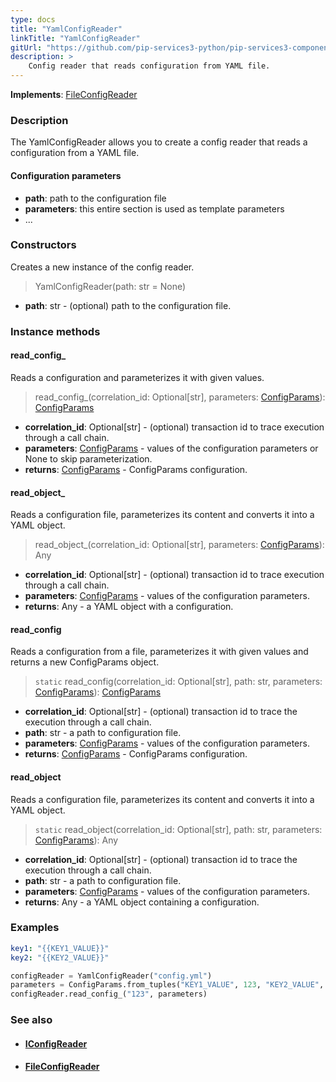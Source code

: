 ```yaml
---
type: docs
title: "YamlConfigReader"
linkTitle: "YamlConfigReader"
gitUrl: "https://github.com/pip-services3-python/pip-services3-components-python"
description: >
    Config reader that reads configuration from YAML file.
---
```


**Implements**: [FileConfigReader](../file_config_reader)

### Description

The YamlConfigReader allows you to create a config reader that reads a configuration from a YAML file.

#### Configuration parameters

- **path**: path to the configuration file
- **parameters**: this entire section is used as template parameters
- ...


### Constructors
Creates a new instance of the config reader.

> YamlConfigReader(path: str = None)

- **path**: str - (optional) path to the configuration file.


### Instance methods


#### read_config_
Reads a configuration and parameterizes it with given values.

> read_config_(correlation_id: Optional[str], parameters: [ConfigParams](../../../commons/config/config_params)): [ConfigParams](../../../commons/config/config_params)

- **correlation_id**: Optional[str] - (optional) transaction id to trace execution through a call chain.
- **parameters**: [ConfigParams](../../../commons/config/config_params) - values of the configuration parameters or None to skip parameterization.
- **returns**: [ConfigParams](../../../commons/config/config_params) - ConfigParams configuration.


#### read_object_
Reads a configuration file, parameterizes its content and converts it into a YAML object.

> read_object_(correlation_id: Optional[str], parameters: [ConfigParams](../../../commons/config/config_params)): Any

- **correlation_id**: Optional[str] - (optional) transaction id to trace execution through a call chain.
- **parameters**: [ConfigParams](../../../commons/config/config_params) - values of the configuration parameters.
- **returns**: Any - a YAML object with a configuration.


#### read_config
Reads a configuration from a file, parameterizes it with given values and returns a new ConfigParams object.

> `static` read_config(correlation_id: Optional[str], path: str, parameters: [ConfigParams](../../../commons/config/config_params)): [ConfigParams](../../../commons/config/config_params)

- **correlation_id**: Optional[str] - (optional) transaction id to trace the execution through a call chain.
- **path**: str - a path to configuration file.
- **parameters**: [ConfigParams](../../../commons/config/config_params) - values of the configuration parameters.
- **returns**: [ConfigParams](../../../commons/config/config_params) - ConfigParams configuration.


#### read_object
Reads a configuration file, parameterizes its content and converts it into a YAML object.

> `static` read_object(correlation_id: Optional[str], path: str, parameters: [ConfigParams](../../../commons/config/config_params)): Any

- **correlation_id**: Optional[str] - (optional) transaction id to trace the execution through a call chain.
- **path**: str - a path to configuration file.
- **parameters**: [ConfigParams](../../../commons/config/config_params) - values of the configuration parameters.
- **returns**: Any - a YAML object containing a configuration.

### Examples

```yaml
key1: "{{KEY1_VALUE}}"
key2: "{{KEY2_VALUE}}"
```
    
        
```python
configReader = YamlConfigReader("config.yml")
parameters = ConfigParams.from_tuples("KEY1_VALUE", 123, "KEY2_VALUE", "ABC")
configReader.read_config_("123", parameters)
```

### See also
- #### [IConfigReader](../iconfig_reader)
- #### [FileConfigReader](../file_config_reader)
